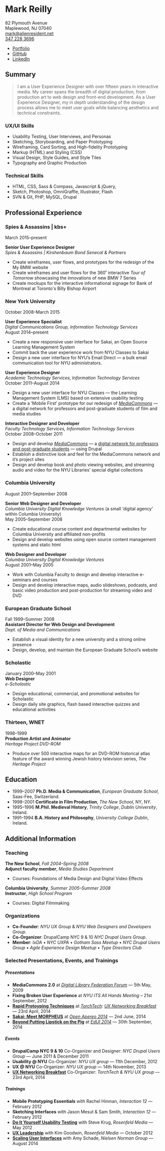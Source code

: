 # Mark Reilly  
82 Plymouth Avenue   
Maplewood, NJ 07040  
[mark@alienresident.net](mailto:mark@alienresident.net)  
[347 228 3696](tel:+013472283696)

* [Portfolio](http://www.markreilly.com)  
* [GitHub](http://www.github.com/alienresident)  
* [LinkedIn](https://www.linkedin.com/in/markareilly)


## Summary 

> I am a User Experience Designer with over fifteen years in interactive media. My career spans the breadth of digital production, from production art to web design and front-end development. As a User Experience Designer, my in depth understanding of the design process allows me to meet user goals while balancing aesthetics and technical constraints.


### UX/UI Skills
* Usability Testing, User Interviews, and Personas
* Sketching, Storyboarding, and Paper Prototyping
* Wireframing, Card Sorting, and High-fidelity Prototyping
* Markup (HTML) and Styling (CSS)
* Visual Design, Style Guides, and Style Tiles 
* Typography and Graphic Production

### Technical Skills
* HTML, CSS, Sass & Compass, Javascript & jQuery,
* Sketch, Photoshop, OmniGraffle, Illustrator, Flash
* SVN & Git, PHP, MySQL, Drupal

## Professional Experience
### Spies & Assassins | kbs+

March 2015–present

**Senior User Experience Designer**  
*Spies & Assassins |  Kirshenbaum Bond Senecal & Partners*  

* Create wireframes, user flows, and prototypes for the redesign of the My BMW website
* Create wireframes and user flows for the 360˚ interactive *Tour of Tomorrow* showcasing the innovations of new BMW 7 Series
* Create mockups for the interactive informational signage for Bank of Montreal at Toronto's Billy Bishop Airport


### New York University 
October 2008–March 2015
  
**User Experience Specialist**  
*Digital Communications Group, Information Technology Services*  
August 2014–present

* Create a new responsive user interface for Sakai, an Open Source Learning Management System
* Commit back the user experience work from NYU Classes to Sakai
* Design a new user interface for NYU’s Email Direct — a bulk email communication tool for NYU administrators.
  
**User Experience Designer**  
*Academic Technology Services, Information Technology Services*  
October 2011–August 2014   

* Design a new user interface for NYU Classes — the Learning Management System (LMS) based on extensive usability testing
* Create a ‘Mobile First’ prototype for our redesign of [*MediaCommons*](http://mediacommons.futureofthebook.org/) — a digital network for professors and post-graduate students of film and media studies

**Interactive Designer and Developer**  
*Faculty Technology Services, Information Technology Services*   
October 2008–October 2011   

* Design and develop [*MediaCommons*](http://mediacommons.futureofthebook.org/) — a [digital network for professors and post-graduate students](http://www.nytimes.com/2010/08/24/arts/24peer.html) — using Drupal
* Establish a distinctive look and feel for the MediaCommons network and it’s project sites
* Design and develop book and photo viewing websites, and streaming audio and video for the NYU Libraries’ special digital collections 

### Columbia University
August 2001–September 2008  

**Senior Web Designer and Developer**  
*Columbia University Digital Knowledge Ventures* (a small ‘digital agency’ within Columbia University)    
May 2005–September 2008 

* Create educational course content and departmental websites for Columbia University and affiliated non-profits
* Design and develop websites using open source content management systems and static html

**Web Designer and Developer**  
*Columbia University Digital Knowledge Ventures*  
August 2001–May 2005 

* Work with Columbia Faculty to design and develop interactive e-seminars and courses
* Design and develop interactive maps, audio slideshows, podcasts, and basic video production and post-production for streaming video and DVD

### European Graduate School
Fall 1999–Summer 2008  
**Assistant Director for Web Design and Development**  
*Dept. of Media and Communications*  

* Establish a visual identity for a new university and a strong online presence
* Design, develop, and maintain the European Graduate School’s website

### Scholastic
January 2000–May 2001   
**Web Designer**  
*e-Scholastic*   

* Design educational, commercial, and promotional websites for Scholastic
* Design daily site graphics, flash based interactive quizzes and educational activities

### Thirteen, WNET
1998–1999   
**Production Artist and Animator**  
*Heritage Project DVD-ROM*  

* Produce over 500 interactive maps for an DVD-ROM historical atlas feature of the award winning Jewish history television series, *The Heritage Project*

## Education
* 1999–2007 **Ph.D. Media & Communication**, *European Graduate School*, Saas-Fee, Switzerland. 
* 1998–2001 **Certificate in Film Production**, *The New School*, NY, NY.
* 1995–1996 **M.Phil. Medieval History**, *Trinity College*, *Dublin University*, Ireland.
* 1991–1994 **B.A. History and Philosophy**, *University College Dublin*, Ireland.

## Additional Information

### Teaching

**The New School**, *Fall 2004–Spring 2008*   
**Adjunct faculty member**, *Media Studies Department*  

* Courses: Foundations of Media Design and Digital Video Effects

**Columbia University**, *Summer 2005–Summer 2008*   
**Instructor**, *High School Program*  

* Courses: Digital Filmmaking

### Organizations
* **Co-Founder**: *NYU UX Group* & *NYU Web Designers and Developers Group*.  
* **Co-Organizer**:  DrupalCamp NYC 9 & 10 *NYC  Drupal Users Group*.   
* **Member**: *IxDA* • *NYC UXPA* • *Gotham Sass Meetup* • *NYC Drupal Users Group* • *Agile Experience Design Meetup* • *Type Directors Club* 

### Selected Presentations, Events, and Trainings

##### Presentations
* **MediaCommons 2.0** at *[Digital Library Federation Forum](http://old.diglib.org/forums/spring2009/)* — 5th May, 2009
* **Fixing Broken User Experience** at *NYU ITS All Hands Meeting* – 21st September, 2012
* [**Rapid Protoyping Techniques**](http://markreilly.com/examples/torchtech-ux-breakfast/) at *[TorchTech](http://torchtech.law.nyu.edu/about-us/): [UX Networking Breakfast](http://torchtech.law.nyu.edu/events/spring-networking-breakfast/torchtech-stories/)* — 23rd April, 2014 
* [**Sakai: Meet MORPHEUS**](http://markreilly.com/examples/sakai/open-apereo/) at [*Open Apereo 2014*](http://lanyrd.com/2014/apereo/sczzxw/) — 2nd June, 2014 
* [**Beyond Putting Lipstick on the Pig**](http://i5.nyu.edu/~mar22/sakai/edui/) at [*EdUI 2014*](http://eduiconf.org/sessions/edui_pig/) — 30th September, 2014   

##### Events
* **DrupalCamp NYC 9 & 10** Co-Organizer and Designer: *NYC Drupal Users Group* — June 2011 & December 2011
* **Usability @ NYU** Co-Organizer: *NYU UX group* — 11th December, 2012
* **UX @ NYU** Co-Organizer: *NYU UX group* — 14th November, 2013
* [**UX Networking Breakfast**](http://torchtech.law.nyu.edu/events/spring-networking-breakfast/torchtech-stories/) Co-Organizer: *TorchTech & NYU UX group* — 23rd April, 2014 

##### Trainings
* **Mobile Prototyping Essentials** with Rachel Hinman, *Interaction 12* — February 2012
* **Sketching Interfaces** with Jason Mesut & Sam Smith, *Interaction 12* — February 2012
* [**Do It Yourself Usability Testing**](http://rosenfeldmedia.com/course/do-it-yourself-usability-testing/) with Steve Krug, *Rosenfeld Media* — May 2012
* [**UX Leadership**](http://rosenfeldmedia.com/course/ux-leadership/) with Kim Goodwin, *Rosenfeld Media* — October 2012
* [**Scaling User Interfaces**](http://www.nngroup.com/courses/scaling-responsive-design/) with Amy Schade, *Nielsen Norman Group* — August 2014
